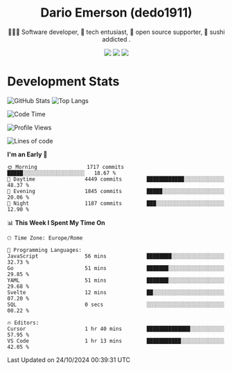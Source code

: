 <div align="center">
  
# Dario Emerson (dedo1911)
👨🏼‍💻 Software developer, 🔧 tech entusiast, 🙌 open source supporter, 🍣 sushi addicted .

[![](https://img.shields.io/badge/-Linkedin-informational?style=for-the-badge&logo=linkedin&logoColor=white&color=2867B2)](http://linkedin.com/in/dedo1911)
[![](https://img.shields.io/badge/-Telegram-informational?style=for-the-badge&logo=telegram&logoColor=white&color=0088cc)](https://t.me/dedo1911)
[![](https://img.shields.io/badge/-Facebook-informational?style=for-the-badge&logo=facebook&logoColor=white&color=3b5998)](https://fb.com/dedo1911)

</div>

# Development Stats

![GitHub Stats](https://github-readme-stats.vercel.app/api?username=dedo1911&hide=&count_private=true&title_color=84cc16&text_color=ffffff&icon_color=84cc16&bg_color=1c1917&hide_border=true&border_radius=0&show_icons=true)
![Top Langs](https://github-readme-stats.vercel.app/api/top-langs/?username=dedo1911&theme=chartreuse-dark&layout=compact)

<!--START_SECTION:waka-->
![Code Time](http://img.shields.io/badge/Code%20Time-1%2C427%20hrs%2039%20mins-blue)

![Profile Views](http://img.shields.io/badge/Profile%20Views-0-blue)

![Lines of code](https://img.shields.io/badge/From%20Hello%20World%20I%27ve%20Written-2.6%20million%20lines%20of%20code-blue)

**I'm an Early 🐤** 

```text
🌞 Morning                1717 commits        █████░░░░░░░░░░░░░░░░░░░░   18.67 % 
🌆 Daytime                4449 commits        ████████████░░░░░░░░░░░░░   48.37 % 
🌃 Evening                1845 commits        █████░░░░░░░░░░░░░░░░░░░░   20.06 % 
🌙 Night                  1187 commits        ███░░░░░░░░░░░░░░░░░░░░░░   12.90 % 
```


📊 **This Week I Spent My Time On** 

```text
🕑︎ Time Zone: Europe/Rome

💬 Programming Languages: 
JavaScript               56 mins             ████████░░░░░░░░░░░░░░░░░   32.73 % 
Go                       51 mins             ███████░░░░░░░░░░░░░░░░░░   29.85 % 
YAML                     51 mins             ███████░░░░░░░░░░░░░░░░░░   29.68 % 
Svelte                   12 mins             ██░░░░░░░░░░░░░░░░░░░░░░░   07.20 % 
SQL                      0 secs              ░░░░░░░░░░░░░░░░░░░░░░░░░   00.22 % 

🔥 Editors: 
Cursor                   1 hr 40 mins        ██████████████░░░░░░░░░░░   57.95 % 
VS Code                  1 hr 13 mins        ███████████░░░░░░░░░░░░░░   42.05 % 
```


 Last Updated on 24/10/2024 00:39:31 UTC
<!--END_SECTION:waka-->

<!--
**dedo1911/dedo1911** is a ✨ _special_ ✨ repository because its `README.md` (this file) appears on your GitHub profile.

Here are some ideas to get you started:

- 🔭 I’m currently working on ...
- 🌱 I’m currently learning ...
- 👯 I’m looking to collaborate on ...
- 🤔 I’m looking for help with ...
- 💬 Ask me about ...
- 📫 How to reach me: ...
- 😄 Pronouns: ...
- ⚡ Fun fact: ...
-->
